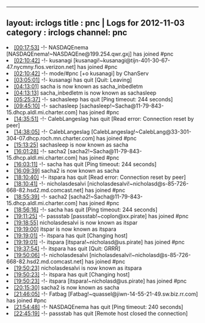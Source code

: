 
---
layout: irclogs
title : pnc | Logs for 2012-11-03
category : irclogs
channel: pnc
---
<li class="logitem"><a href="#00:17:53" name="00:17:53" class="time">[00:17:53]</a> -!- <span class="join">NASDAQEnema</span> [NASDAQEnema!~NASDAQEne@199.254.qwr.gxj] has joined #pnc </li>
<li class="logitem"><a href="#02:10:42" name="02:10:42" class="time">[02:10:42]</a> -!- <span class="join">kusanagi</span> [kusanagi!~kusanagi@tijn-401-30-67-47.nycmny.fios.verizon.net] has joined #pnc </li>
<li class="logitem"><a href="#02:10:42" name="02:10:42" class="time">[02:10:42]</a> -!- mode/<span class="mode">#pnc</span> [+o kusanagi] by ChanServ </li>
<li class="logitem"><a href="#03:05:01" name="03:05:01" class="time">[03:05:01]</a> -!- <span class="quit">kusanagi</span> has quit [Quit: Leaving] </li>
<li class="logitem"><a href="#04:13:01" name="04:13:01" class="time">[04:13:01]</a> <span class="nick">sacha</span> is now known as <span class="nick">sacha_inbedletm</span> </li>
<li class="logitem"><a href="#04:13:13" name="04:13:13" class="time">[04:13:13]</a> <span class="nick">sacha_inbedletm</span> is now known as <span class="nick">sachasleep</span> </li>
<li class="logitem"><a href="#05:25:37" name="05:25:37" class="time">[05:25:37]</a> -!- <span class="quit">sachasleep</span> has quit [Ping timeout: 244 seconds] </li>
<li class="logitem"><a href="#09:45:10" name="09:45:10" class="time">[09:45:10]</a> -!- <span class="join">sachasleep</span> [sachasleep!~Sacha@11-79-843-15.dhcp.aldl.mi.charter.com] has joined #pnc </li>
<li class="logitem"><a href="#14:35:51" name="14:35:51" class="time">[14:35:51]</a> -!- <span class="quit">CalebLangeslag</span> has quit [Read error: Connection reset by peer] </li>
<li class="logitem"><a href="#14:38:05" name="14:38:05" class="time">[14:38:05]</a> -!- <span class="join">CalebLangeslag</span> [CalebLangeslag!~CalebLang@33-301-304-07.dhcp.roch.mn.charter.com] has joined #pnc </li>
<li class="logitem"><a href="#15:13:25" name="15:13:25" class="time">[15:13:25]</a> <span class="nick">sachasleep</span> is now known as <span class="nick">sacha</span> </li>
<li class="logitem"><a href="#16:01:28" name="16:01:28" class="time">[16:01:28]</a> -!- <span class="join">sacha2</span> [sacha2!~Sacha@11-79-843-15.dhcp.aldl.mi.charter.com] has joined #pnc </li>
<li class="logitem"><a href="#16:03:11" name="16:03:11" class="time">[16:03:11]</a> -!- <span class="quit">sacha</span> has quit [Ping timeout: 244 seconds] </li>
<li class="logitem"><a href="#16:09:39" name="16:09:39" class="time">[16:09:39]</a> <span class="nick">sacha2</span> is now known as <span class="nick">sacha</span> </li>
<li class="logitem"><a href="#18:10:40" name="18:10:40" class="time">[18:10:40]</a> -!- <span class="quit">itspara</span> has quit [Read error: Connection reset by peer] </li>
<li class="logitem"><a href="#18:10:41" name="18:10:41" class="time">[18:10:41]</a> -!- <span class="join">nicholasdesalvi</span> [nicholasdesalvi!~nicholasd@s-85-726-668-82.hsd2.md.comcast.net] has joined #pnc </li>
<li class="logitem"><a href="#18:55:39" name="18:55:39" class="time">[18:55:39]</a> -!- <span class="join">sacha2</span> [sacha2!~Sacha@11-79-843-15.dhcp.aldl.mi.charter.com] has joined #pnc </li>
<li class="logitem"><a href="#18:56:16" name="18:56:16" class="time">[18:56:16]</a> -!- <span class="quit">sacha</span> has quit [Ping timeout: 244 seconds] </li>
<li class="logitem"><a href="#19:11:25" name="19:11:25" class="time">[19:11:25]</a> -!- <span class="join">passstab</span> [passstab!~coplon@xx.pirate] has joined #pnc </li>
<li class="logitem"><a href="#19:18:55" name="19:18:55" class="time">[19:18:55]</a> <span class="nick">nicholasdesalvi</span> is now known as <span class="nick">itspar</span> </li>
<li class="logitem"><a href="#19:19:00" name="19:19:00" class="time">[19:19:00]</a> <span class="nick">itspar</span> is now known as <span class="nick">itspara</span> </li>
<li class="logitem"><a href="#19:19:01" name="19:19:01" class="time">[19:19:01]</a> -!- <span class="quit">itspara</span> has quit [Changing host] </li>
<li class="logitem"><a href="#19:19:01" name="19:19:01" class="time">[19:19:01]</a> -!- <span class="join">itspara</span> [itspara!~nicholasd@us.pirate] has joined #pnc </li>
<li class="logitem"><a href="#19:37:54" name="19:37:54" class="time">[19:37:54]</a> -!- <span class="quit">itspara</span> has quit [Quit: GRRR] </li>
<li class="logitem"><a href="#19:50:06" name="19:50:06" class="time">[19:50:06]</a> -!- <span class="join">nicholasdesalvi</span> [nicholasdesalvi!~nicholasd@s-85-726-668-82.hsd2.md.comcast.net] has joined #pnc </li>
<li class="logitem"><a href="#19:50:23" name="19:50:23" class="time">[19:50:23]</a> <span class="nick">nicholasdesalvi</span> is now known as <span class="nick">itspara</span> </li>
<li class="logitem"><a href="#19:50:23" name="19:50:23" class="time">[19:50:23]</a> -!- <span class="quit">itspara</span> has quit [Changing host] </li>
<li class="logitem"><a href="#19:50:23" name="19:50:23" class="time">[19:50:23]</a> -!- <span class="join">itspara</span> [itspara!~nicholasd@us.pirate] has joined #pnc </li>
<li class="logitem"><a href="#20:15:30" name="20:15:30" class="time">[20:15:30]</a> <span class="nick">sacha2</span> is now known as <span class="nick">sacha</span> </li>
<li class="logitem"><a href="#21:46:05" name="21:46:05" class="time">[21:46:05]</a> -!- <span class="join">Fatbag</span> [Fatbag!~quassel@jiwn-14-55-21-49.sw.biz.rr.com] has joined #pnc </li>
<li class="logitem"><a href="#21:54:48" name="21:54:48" class="time">[21:54:48]</a> -!- <span class="quit">NASDAQEnema</span> has quit [Ping timeout: 240 seconds] </li>
<li class="logitem"><a href="#22:45:19" name="22:45:19" class="time">[22:45:19]</a> -!- <span class="quit">passstab</span> has quit [Remote host closed the connection] </li>


